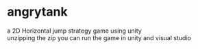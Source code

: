 # angrytank
a 2D Horizontal jump strategy game using unity  
unzipping the zip you can run the game in unity and visual studio

